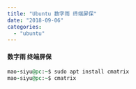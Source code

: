 ```yaml
---
title: "Ubuntu 数字雨 终端屏保"
date: "2018-09-06"
categories: 
  - "ubuntu"
---
```


#### 数字雨 终端屏保

```ruby
mao-siyu@pc:~$ sudo apt install cmatrix
mao-siyu@pc:~$ cmatrix
```
